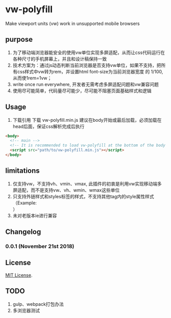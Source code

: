 # vw-polyfill
Make viewport units (vw) work in unsupported mobile browsers

## purpose
  1. 为了移动端浏览器能安全的使用vw单位实现多屏适配，从而让css代码运行在各种尺寸的手机屏幕上，并且和设计稿保持一致
  2. 技术方案为：通过js动态判断当前浏览器是否支持vw单位，如果不支持，把所有css样式中vw转为rem，并设置html font-size为当前浏览器宽度
  的 1/100, 从而使1rem=1vw；
  3. write once run everywhere, 开发者无需考虑多屏适配问题和vw兼容问题
  4. 使用尽可能简单，代码量尽可能少，尽可能不阻塞页面基础样式和逻辑

## Usage 
  1. 下载引用
    下载 vw-polyfill.min.js
    建议在body开始或最后加载，必须加载在head后面，保证css解析完成后执行
    
```html
<body>
  <!-- main -->
  <!-- It is recommended to load vw-polyfill at the bottom of the body tag -->
  <script src="path/to/vw-polyfill.min.js"></script>
</body>
```

  
## limitations
  1. 仅支持vw，不支持vh、vmin、vmax, 此插件的初衷是利用vw实现移动端多屏适配，而不是支持vw、vh、wmin、wmax这些单位
  2. 只支持外链样式和styles标签的样式，不支持其他tag内的style属性样式（Example: <div style="width: 100vw">）
  3. 未对老版本ie进行兼容


## Changelog

### 0.0.1 (November 21st 2018) ###


## License

[MIT License](http://opensource.org/licenses/mit-license).

## TODO
  1. gulp、webpack打包办法
  2. 多浏览器测试
